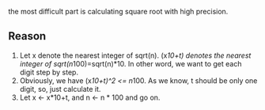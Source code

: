 the most difficult part is calculating square root with high precision.

Reason
------
1. Let x denote the nearest integer of sqrt(n). (x*10+t) denotes the nearest integer of sqrt(n*100)=sqrt(n)*10. In other word, we want to get each digit step by step.
2. Obviously, we have (x*10+t)^2 <= n*100. As we know, t should be only one digit, so, just calculate it.
3. Let x <- x*10+t, and n <- n * 100 and go on.

